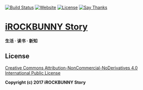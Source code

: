 [![Build Status](https://travis-ci.org/iROCKBUNNY/iRB-Story.svg)](https://travis-ci.org/iROCKBUNNY/iRB-Story)
[![Website](https://img.shields.io/website-up-down-green-red/http/story.irockbunny.com.svg)](http://story.irockbunny.com/)
[![License](https://img.shields.io/badge/license-CC4.0%20BY--NC--ND-orange.svg)](/LICENSE.md)
[![Say Thanks](https://img.shields.io/badge/Say-Thanks!-1EAEDB.svg)](https://saythanks.io/to/iROCKBUNNY)

# [iROCKBUNNY Story](http://story.irockbunny.com)
**生活 · 读书 · 新知**

## License
[Creative Commons Attribution-NonCommercial-NoDerivatives 4.0 International Public License](/LICENSE.md)

**Copyright (c) 2017 iROCKBUNNY Story**
